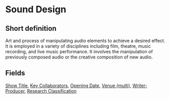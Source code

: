 # Sound Design
## Short definition
Art and process of manipulating audio elements to achieve a desired effect. It is employed in a variety of disciplines including film, theatre, music recording, and live music performance.  It involves the manipulation of previously composed audio or the creative composition of new audio.
## Fields
[Show Title](../Object-Fields/Sound%20Design/Show%20Title.md),
[Key Collaborators](../Object-Fields/Sound%20Design/Key%20Collaborators.md),
[Opening Date](../Object-Fields/Sound%20Design/Opening%20Date.md),
[Venue (multi)](../Object-Fields/Sound%20Design/Venue%20(multi).md),
[Writer-Producer](../Object-Fields/Sound%20Design/Writer-Producer.md),
[Research Classification](../Object-Fields/Sound%20Design/Research%20Classification.md)
